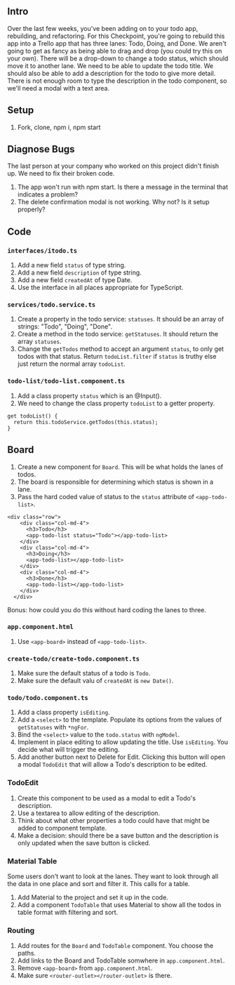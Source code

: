 ## Intro
Over the last few weeks, you've been adding on to your todo app, rebuilding, and refactoring. For this Checkpoint, you're going to rebuild this app into a Trello app that has three lanes: Todo, Doing, and Done. We aren't going to get as fancy as being able to drag and drop (you could try this on your own). There will be a drop-down to change a todo status, which should move it to another lane. We need to be able to update the todo title. We should also be able to add a description for the todo to give more detail. There is not enough room to type the description in the todo component, so we'll need a modal with a text area.

## Setup
1. Fork, clone, npm i, npm start

## Diagnose Bugs
The last person at your company who worked on this project didn't finish up. We need to fix their broken code. 

1. The app won't run with npm start. Is there a message in the terminal that indicates a problem?
1. The delete confirmation modal is not working. Why not? Is it setup properly?


## Code

### `interfaces/itodo.ts`
1. Add a new field `status` of type string.
1. Add a new field `description` of type string.
1. Add a new field `createdAt` of type Date.
1. Use the interface in all places appropriate for TypeScript.

### `services/todo.service.ts`
1. Create a property in the todo service: `statuses`. It should be an array of strings: "Todo", "Doing", "Done". 
1. Create a method in the todo service: `getStatuses`. It should return the array `statuses`.
1. Change the `getTodos` method to accept an argument `status`, to only get todos with that status. Return `todoList.filter` if `status` is truthy else just return the normal array `todoList`.

### `todo-list/todo-list.component.ts`
1. Add a class property `status` which is an @Input().
1. We need to change the class property `todoList` to a getter property.
```
get todoList() {
  return this.todoService.getTodos(this.status);
}
```
## Board
1. Create a new component for `Board`. This will be what holds the lanes of todos.
1. The board is responsible for determining which status is shown in a lane.
1. Pass the hard coded value of status to the `status` attribute of `<app-todo-list>`.
```
<div class="row">
    <div class="col-md-4">
      <h3>Todo</h3>
      <app-todo-list status="Todo"></app-todo-list>
    </div>
    <div class="col-md-4">
      <h3>Doing</h3>
      <app-todo-list></app-todo-list>
    </div>
    <div class="col-md-4">
      <h3>Done</h3>
      <app-todo-list></app-todo-list>
    </div>
  </div>
```
Bonus: how could you do this without hard coding the lanes to three.

### `app.component.html`
1. Use `<app-board>` instead of `<app-todo-list>`.

### `create-todo/create-todo.component.ts`
1. Make sure the default status of a todo is `Todo`.
1. Make sure the default valu of `createdAt` is `new Date()`.

### `todo/todo.component.ts`
1. Add a class property `isEditing`.
1. Add a `<select>` to the template. Populate its options from the values of `getStatuses` with `*ngFor`.
1. Bind the `<select>` value to the `todo.status` with `ngModel`.
1. Implement in place editing to allow updating the title. Use `isEditing`. You decide what will trigger the editing.
1. Add another button next to Delete for Edit. Clicking this button will open a modal `TodoEdit` that will allow a Todo's description to be edited.

### TodoEdit
1. Create this component to be used as a modal to edit a Todo's description.
1. Use a textarea to allow editing of the description.
1. Think about what other properties a todo could have that might be added to component template.
1. Make a decision: should there be a save button and the description is only updated when the save button is clicked.

### Material Table
Some users don't want to look at the lanes. They want to look through all the data in one place and sort and filter it. This calls for a table.

1. Add Material to the project and set it up in the code.
1. Add a component `TodoTable` that uses Material to show all the todos in table format with filtering and sort.

### Routing
1. Add routes for the `Board` and `TodoTable` component. You choose the paths.
1. Add links to the Board and TodoTable somwhere in `app.component.html`.
1. Remove `<app-board>` from `app.component.html`.
1. Make sure `<router-outlet></router-outlet>` is there.